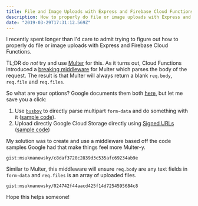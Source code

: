 ```yaml
---
title: File and Image Uploads with Express and Firebase Cloud Functions
description: How to properly do file or image uploads with Express and Firebase Cloud Functions.
date: "2019-03-29T17:31:12.569Z"
---
```


I recently spent longer than I'd care to admit trying to figure out how to
properly do file or image uploads with Express and Firebase Cloud Functions.

TL;DR do _not_ try and use [Multer](https://www.npmjs.com/package/multer) for
this. As it turns out, Cloud Functions introduced a
[breaking middleware](https://stackoverflow.com/questions/47242340/how-to-perform-an-http-file-upload-using-express-on-cloud-functions-for-firebase)
for Multer which parses the body of the request. The result is that Multer
will always return a blank `req.body`, `req.file` and `req.files`.

So what are your options? Google documents them both
[here](https://cloud.google.com/functions/docs/writing/http#multipart_data), but
let me save you a click:

1. Use [`busboy`](https://www.npmjs.com/package/busboy) to directly parse
   multipart `form-data` and do something with it ([sample code](https://cloud.google.com/functions/docs/writing/http#multipart_data)).
2. Upload directly Google Cloud Storage directly using [Signed URLs](https://cloud.google.com/storage/docs/access-control/signed-urls) ([sample code](https://cloud.google.com/functions/docs/writing/http#uploading_files_via_cloud_storage))

My solution was to create and use a middleware based off the code samples
Google had that make things feel more Multer-y.

`gist:msukmanowsky/c8daf3720c2839d3c535afc69234ab9e`

Similar to Multer, this middleware will ensure `req.body` are any text fields
in `form-data` and `req.files` is an array of uploaded files.

`gist:msukmanowsky/024742f44aacd425f14d7254595684c8`

Hope this helps someone!
